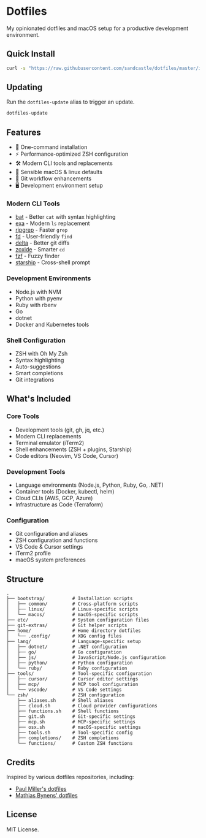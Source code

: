 # Dotfiles

My opinionated dotfiles and macOS setup for a productive development environment.

## Quick Install

```bash
curl -s "https://raw.githubusercontent.com/sandcastle/dotfiles/master/install.sh?t=$(date +%s%N)" | bash
```

## Updating

Run the `dotfiles-update` alias to trigger an update.

```bash
dotfiles-update
```

## Features

- 🚀 One-command installation
- ⚡️ Performance-optimized ZSH configuration
- 🛠 Modern CLI tools and replacements
- 🔧 Sensible macOS & linux defaults
- 🔄 Git workflow enhancements
- 🖥 Development environment setup

### Modern CLI Tools

- [bat](https://github.com/sharkdp/bat) - Better `cat` with syntax highlighting
- [exa](https://github.com/ogham/exa) - Modern `ls` replacement
- [ripgrep](https://github.com/BurntSushi/ripgrep) - Faster `grep`
- [fd](https://github.com/sharkdp/fd) - User-friendly `find`
- [delta](https://github.com/dandavison/delta) - Better git diffs
- [zoxide](https://github.com/ajeetdsouza/zoxide) - Smarter `cd`
- [fzf](https://github.com/junegunn/fzf) - Fuzzy finder
- [starship](https://starship.rs) - Cross-shell prompt

### Development Environments

- Node.js with NVM
- Python with pyenv
- Ruby with rbenv
- Go
- dotnet
- Docker and Kubernetes tools

### Shell Configuration

- ZSH with Oh My Zsh
- Syntax highlighting
- Auto-suggestions
- Smart completions
- Git integrations

## What's Included

### Core Tools

- Development tools (git, gh, jq, etc.)
- Modern CLI replacements
- Terminal emulator (iTerm2)
- Shell enhancements (ZSH + plugins, Starship)
- Code editors (Neovim, VS Code, Cursor)

### Development Tools

- Language environments (Node.js, Python, Ruby, Go, .NET)
- Container tools (Docker, kubectl, helm)
- Cloud CLIs (AWS, GCP, Azure)
- Infrastructure as Code (Terraform)

### Configuration

- Git configuration and aliases
- ZSH configuration and functions
- VS Code & Cursor settings
- iTerm2 profile
- macOS system preferences

## Structure

```
.
├── bootstrap/          # Installation scripts
│   ├── common/         # Cross-platform scripts
│   ├── linux/          # Linux-specific scripts
│   └── macos/          # macOS-specific scripts
├── etc/                # System configuration files
├── git-extras/         # Git helper scripts
├── home/               # Home directory dotfiles
│   └── .config/        # XDG config files
├── lang/               # Language-specific setup
│   ├── dotnet/         # .NET configuration
│   ├── go/             # Go configuration
│   ├── js/             # JavaScript/Node.js configuration
│   ├── python/         # Python configuration
│   └── ruby/           # Ruby configuration
├── tools/              # Tool-specific configuration
│   ├── cursor/         # Cursor editor settings
│   ├── mcp/            # MCP tool configuration
│   └── vscode/         # VS Code settings
└── zsh/                # ZSH configuration
    ├── aliases.sh      # Shell aliases
    ├── cloud.sh        # Cloud provider configurations
    ├── functions.sh    # Shell functions
    ├── git.sh          # Git-specific settings
    ├── mcp.sh          # MCP-specific settings
    ├── osx.sh          # macOS-specific settings
    ├── tools.sh        # Tool-specific config
    ├── completions/    # ZSH completions
    └── functions/      # Custom ZSH functions
```

## Credits

Inspired by various dotfiles repositories, including:

- [Paul Miller's dotfiles](https://github.com/paulmillr/dotfiles)
- [Mathias Bynens' dotfiles](https://github.com/mathiasbynens/dotfiles)

## License

MIT License.
